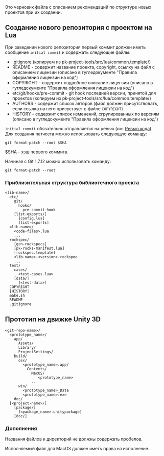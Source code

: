 Это черновик файла с описанием рекомендаций по структуре новых проектов при их
создании.

## Создание нового репозитория с проектом на Lua

При заведении нового репозитория первый коммит должен иметь сообщение
`initial commit` и содержать следующие файлы:
   - .gitignore (копируем из pk-project-tools/src/lua/common.template/)
   - README - содержит название проекта, copyright, ссылку на файл с описанием
     лицензии (описано в гугледокументе "Правила оформления лицензии на код")
   - COPYRIGHT - содержит подробное описание лицензии
     (описано в гугледокументе "Правила оформления лицензии на код")
   - etc/git/hooks/pre-commit - git hook последней версии, принятой для проектов
     (копируем из pk-project-tools/src/lua/common.template/)
   - AUTHORS - содержит список авторов (файл должен присутствовать, если ссылка
     на него присуствует в файле `COPYRIGHT`)
   - HISTORY - содержит список изменений, сгрупированных по версиям (описано в
     гугледокументе "Правила оформления лицензии на код")

`initial commit` обязательно отправляется на ревью (см. [Ревью кода](development-guidelines.md#%D0%A0%D0%B5%D0%B2%D1%8C%D1%8E-%D0%BA%D0%BE%D0%B4%D0%B0)).
Для создания патчсета можно использовать следующую команду:

    git format-patch --root $SHA

$SHA - хэш первого коммита.

Начиная с Git 1.7.12 можно использовать команду:

    git format-patch --root

### Приблизительная структура библиотечного проекта

    <lib-name>/
      etc/
        git/
          hooks/
            pre-commit-hook
        [list-exports/]
          [config.lua]
          [list-exports]
      <lib-name>/
        <code-files>.lua
        ...
      rockspec/
        [gen-rockspecs]
        [pk-rocks-manifest.lua]
        [rockspec.template]
        <lib-name>-<version>.rockspec
        ...
      test/
        cases/
          <test-cases.lua>
        [data/]
          [<test-data>]
      COPYRIGHT
      [HISTORY]
      make.sh
      README
      .gitignore

## Прототип на движке Unity 3D

    <git-repo-name>/
      <prototype_name>/
        app/
          Assets/
          Library/
          ProjectSettings/
        build/
          osx/
            <prototype_name>.app/
              Contents/
                MacOS/
                   <prototype_name>
                ...
          win/
            <prototype_name>_Data
            <prototype_name>.exe
        doc/
      [<project-name>/]
        [package/]
          [<package_name>.unitypackage]
        [doc/]

### Дополнения

Названия файлов и директорий не должны содержать пробелов.

Исполняемый файл для MacOS должен иметь права на исполнение.
